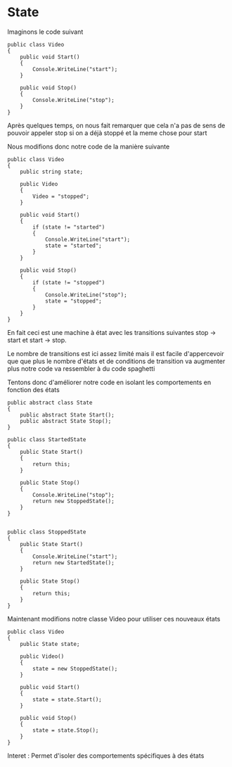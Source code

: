 ﻿# State

Imaginons le code suivant

```
public class Video
{
	public void Start()
	{
		Console.WriteLine("start");
	}

	public void Stop()
	{
		Console.WriteLine("stop");
	}
}
```

Après quelques temps, on nous fait remarquer que cela n'a pas de sens de pouvoir appeler stop si on a déjà stoppé et la meme chose pour start

Nous modifions donc notre code de la manière suivante 

```
public class Video
{
	public string state;

	public Video
	{
		Video = "stopped";
	}

	public void Start()
	{
		if (state != "started")
		{
			Console.WriteLine("start");
			state = "started";
		}
	}

	public void Stop()
	{
		if (state != "stopped")
		{
			Console.WriteLine("stop");
			state = "stopped";
		}
	}
}
```

En fait ceci est une machine à état avec les transitions suivantes stop -> start et start -> stop. 

Le nombre de transitions est ici assez limité mais il est facile d'appercevoir que que plus le nombre d'états et de conditions de transition va augmenter plus notre code va ressembler à du code spaghetti

Tentons donc d'améliorer notre code en isolant les comportements en fonction des états

```
public abstract class State
{
	public abstract State Start();
	public abstract State Stop();
}

public class StartedState
{
	public State Start()
	{
		return this;
	}

	public State Stop()
	{
		Console.WriteLine("stop");
		return new StoppedState();
	}
}


public class StoppedState
{
	public State Start()
	{
		Console.WriteLine("start");
		return new StartedState();
	}

	public State Stop()
	{
		return this;
	}
}
```

Maintenant modifions notre classe Video pour utiliser ces nouveaux états 

```
public class Video
{
	public State state;

	public Video()
	{
		state = new StoppedState();
	}

	public void Start()
	{
		state = state.Start();
	}

	public void Stop()
	{
		state = state.Stop();
	}
}
```

Interet : Permet d'isoler des comportements spécifiques à des états